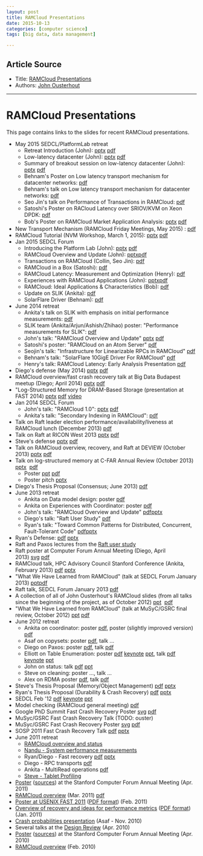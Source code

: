 ```yaml
---
layout: post
title: RAMCloud Presentations
date: 2015-10-13
categories: [computer science]
tags: [big data, data management]

---
```


## Article Source
* Title: [RAMCloud Presentations](https://ramcloud.atlassian.net/wiki/display/RAM/RAMCloud+Presentations)
* Authors: [John Ousterhout](%20%20%20%20https://ramcloud.atlassian.net/wiki/display/~ouster%0A)

---

RAMCloud Presentations
===

This page contains links to the slides for recent RAMCloud presentations.

-   May 2015 SEDCL/PlatformLab retreat
    -   Retreat Introduction (John):
        [pptx](https://ramcloud.atlassian.net/wiki/download/attachments/6848659/PL%20Retreat%20Intro%20%28May%202015%29.pptx?version=1&modificationDate=1433093581549&api=v2)
        [pdf](https://ramcloud.atlassian.net/wiki/download/attachments/6848659/PL%20Retreat%20Intro%20%28May%202015%29.pdf?version=1&modificationDate=1433093777144&api=v2)
    -   Low-latency datacenter (John):
        [pptx](https://ramcloud.atlassian.net/wiki/download/attachments/6848659/PL%20Retreat%20Latency%20%28May%202015%29.pptx?version=1&modificationDate=1433093581575&api=v2)
        [pdf](https://ramcloud.atlassian.net/wiki/download/attachments/6848659/PL%20Retreat%20Latency%20%28May%202015%29.pdf?version=1&modificationDate=1433093777156&api=v2)
    -   Summary of breakout session on low-latency datacenter (John):
        [pptx](https://ramcloud.atlassian.net/wiki/download/attachments/6848659/Latency%20Breakout%20%28May%202015%29.pptx?version=1&modificationDate=1433093581582&api=v2)
        [pdf](https://ramcloud.atlassian.net/wiki/download/attachments/6848659/Latency%20Breakout%20%28May%202015%29.pdf?version=1&modificationDate=1433093777131&api=v2)
    -   Behnam's Poster on Low latency transport mechanism for
        datacenter networks:
        [pdf](https://ramcloud.atlassian.net/wiki/download/attachments/6848659/Behnam_Poster_SEDCL_Reatreat_2015.pdf?version=1&modificationDate=1432916272456&api=v2)
    -   Behnam's talk on Low latency transport mechanism for datacenter
        networks:
        [pdf](https://ramcloud.atlassian.net/wiki/download/attachments/6848659/BehnamPresentationRetreat2015.pdf?version=1&modificationDate=1432915981688&api=v2)
    -   Seo Jin's talk on Performance of Transactions in RAMCloud:
        [pdf](https://ramcloud.atlassian.net/wiki/download/attachments/6848659/SEDCL_retreat_2015_tx_performance.pdf?version=2&modificationDate=1434004840216&api=v2)
    -   Satoshi's Poster on RACloud Latency over SRIOV/KVM on Xeon
        DPDK: [pdf](https://ramcloud.atlassian.net/wiki/download/attachments/6848659/Satoshi_Poster_SEDCL_Retreat_2015.pdf?version=1&modificationDate=1432929549610&api=v2)
    -   Bob's Poster on <span style="line-height: 1.4285715;">RAMCloud
        Market Application Analysis:
        [pptx](https://ramcloud.atlassian.net/wiki/download/attachments/6848659/PL%20Retreat%20Latency%20%28May%202015%29.pdf?version=1&modificationDate=1433093777156&api=v2)
        [pdf](https://ramcloud.atlassian.net/wiki/download/attachments/6848659/SEDCL%20Software%20CPA%20Poster%2024x36.pdf?version=1&modificationDate=1433141302440&api=v2)</span>
-   New Transport Mechanism (RAMCloud Friday Meetings, May 2015) :
    [pdf](https://ramcloud.atlassian.net/wiki/download/attachments/6848659/Behnam_May15_FridayMeeting.pdf?version=1&modificationDate=1432916142345&api=v2)
-   RAMCloud Tutorial (NVM Workshop, March 1, 2015):
    [pptx](https://ramcloud.atlassian.net/wiki/download/attachments/6848659/RAMCloud%20Tutorial%20%28Mar%202015%29.pptx?version=4&modificationDate=1425241054392&api=v2)
    [pdf](https://ramcloud.atlassian.net/wiki/download/attachments/6848659/RAMCloud%20Tutorial%20%28Mar%202015%29.pdf?version=4&modificationDate=1425241063829&api=v2)
-   Jan 2015 SEDCL Forum
    -   Introducing the Platform Lab (John):
        [pptx](https://ramcloud.atlassian.net/wiki/download/attachments/6848659/Platform%20Lab%20Intro%20%28Jan%29.pptx?version=1&modificationDate=1423686394658&api=v2)
        [pdf](https://ramcloud.atlassian.net/wiki/download/attachments/6848659/Platform%20Lab%20Intro%20%28Jan%202015%29.pdf?version=1&modificationDate=1423686545303&api=v2)
    -   RAMCloud Overview and Update (John):
        [pptx](https://ramcloud.atlassian.net/wiki/download/attachments/6848659/SEDCL%20Forum%20%28Jan%202015%29.pptx?version=1&modificationDate=1423686588770&api=v2)[pdf](https://ramcloud.atlassian.net/wiki/download/attachments/6848659/SEDCL%20Forum%20%28Jan%202015%29.pdf?version=1&modificationDate=1423686585305&api=v2)
    -   Transactions on RAMCloud (Collin, Seo
        Jin): [pdf](https://ramcloud.atlassian.net/wiki/download/attachments/6848659/SEDCL_forum_2015_tx.pdf?version=1&modificationDate=1422919347411&api=v2)
    -   RAMCloud in a Box
        (Satoshi): [pdf](https://ramcloud.atlassian.net/wiki/download/attachments/6848659/20150130-SEDCLForum-r1_0.pdf?version=1&modificationDate=1422925687402&api=v2)
    -   RAMCloud Latency: Measurement and Optimization (Henry):
        [pdf](https://ramcloud.atlassian.net/wiki/download/attachments/6848659/Henry_SEDCL_January2015.pdf?version=1&modificationDate=1432763722558&api=v2)
    -   Experiences with RAMCloud Applications (John):
        [pptx](https://ramcloud.atlassian.net/wiki/download/attachments/6848659/RAMCloud%20Apps%20%28Jan%202015%29.pptx?version=1&modificationDate=1423686579157&api=v2)[pdf](https://ramcloud.atlassian.net/wiki/download/attachments/6848659/RAMCloud%20Apps%20%28Jan%202015%29.pdf?version=1&modificationDate=1423686568866&api=v2)
    -   RAMCloud: Ideal Applications & Characteristics
        (Bob): [pdf](https://ramcloud.atlassian.net/wiki/download/attachments/6848659/RAMCloud%20Ideal%20Application%20Characteristics%20v5.pdf?version=1&modificationDate=1423008948961&api=v2)
    -   Update on SLIK (Ankita):
        [pdf](https://ramcloud.atlassian.net/wiki/download/attachments/6848659/SLIK-SEDCL-Forum-2015-Ankita.pdf?version=1&modificationDate=1425331722206&api=v2)
    -   SolarFlare Driver (Behnam):
        [pdf](https://ramcloud.atlassian.net/wiki/download/attachments/6848659/Presentation_SEDCL_Forum_2015.pdf?version=1&modificationDate=1432274805179&api=v2)
-   June 2014 retreat
    -   Ankita's talk on SLIK with emphasis on initial performance
        measurements:
        [pdf](https://ramcloud.atlassian.net/wiki/download/attachments/6848659/SLIK.pdf?version=1&modificationDate=1404036066182&api=v2)
    -   SLIK team (Ankita/Arjun/Ashish/Zhihao) poster: "Performance
        measurements for SLIK":
        [pdf](https://ramcloud.atlassian.net/wiki/download/attachments/6848659/slik_perf_poster.pdf?version=1&modificationDate=1404036273848&api=v2)
    -   John's talk: "RAMCloud Overview and Update"
        [pptx](https://ramcloud.atlassian.net/wiki/download/attachments/6848659/John%202014%20Retreat.pptx?version=1&modificationDate=1403128711924&api=v2)
        [pdf](https://ramcloud.atlassian.net/wiki/download/attachments/6848659/John%202014%20Retreat.pdf?version=1&modificationDate=1403128716036&api=v2)
    -   Satoshi's poster: "RAMCloud on an Atom
        Server" [pdf](https://ramcloud.atlassian.net/wiki/download/attachments/6848680/satoshi_poster.pdf?version=1&modificationDate=1402674748923&api=v2)
    -   Seojin's talk: "Infrastructure for Linearizable RPCs in
        RAMCloud" [pdf](https://ramcloud.atlassian.net/wiki/download/attachments/6848659/SDECL.pdf?version=1&modificationDate=1403498867444&api=v2)
    -   Behnam's talk: "SolarFlare 10GigE Driver For RAMCloud"
        [pdf](https://ramcloud.atlassian.net/wiki/download/attachments/6848659/Presentation_SEDCL_Retreat_2014.pdf?version=1&modificationDate=1414526527889&api=v2)
    -   Henry's talk: RAMCloud Latency: Early Analysis <span
        class="confluence-link">Presentation </span>[<span
        class="confluence-link">pdf</span>](https://ramcloud.atlassian.net/wiki/download/attachments/6848659/Henry_SEDCL_June_2014.pdf?version=1&modificationDate=1432763816539&api=v2)
-   Diego's defense (May
    2014) [pptx](https://ramcloud.atlassian.net/wiki/download/attachments/6848659/ongaro-defense.pptx?version=1&modificationDate=1401219551336&api=v2) [pdf](https://ramcloud.atlassian.net/wiki/download/attachments/6848659/ongaro-defense.pdf?version=1&modificationDate=1401219551107&api=v2)
-   RAMCloud overview/fast crash recovery talk at Big Data Budapest
    meetup (Diego; April
    2014) [pptx](https://ramcloud.atlassian.net/wiki/download/attachments/6848659/craftmeetup.pptx?version=1&modificationDate=1400115942026&api=v2) [pdf](https://ramcloud.atlassian.net/wiki/download/attachments/6848659/craftmeetup.pdf?version=1&modificationDate=1400115916443&api=v2)
-   "Log-Structured Memory for DRAM-Based Storage (presentation at
    FAST 2014)
    [pptx](https://ramcloud.atlassian.net/wiki/download/attachments/6848659/LSM%20FAST%20%28Feb%29.pptx?version=1&modificationDate=1394322427921&api=v2)
    [pdf](https://ramcloud.atlassian.net/wiki/download/attachments/6848659/LSM%20FAST%20%28Feb%29.pdf?version=1&modificationDate=1394322441219&api=v2) [video](https://www.usenix.org/conference/fast14/technical-sessions/presentation/rumble)
-   Jan 2014 SEDCL Forum
    -   John's talk: "RAMCloud 1.0":
        [pptx](https://ramcloud.atlassian.net/wiki/download/attachments/6848659/RAMCloud%201.0%20%28SEDCL%20Forum%202014%29.pptx?version=1&modificationDate=1390413901898&api=v2)
        [pdf](https://ramcloud.atlassian.net/wiki/download/attachments/6848659/RAMCloud%201.0%20%28SEDCL%20Forum%202014%29.pdf?version=1&modificationDate=1390413921354&api=v2)
    -   Ankita's talk: "Secondary Indexing in RAMCloud":
        [pdf](https://ramcloud.atlassian.net/wiki/download/attachments/6848659/SEDCL%20Forum%202014%20Ankita.pdf?version=2&modificationDate=1390375539040&api=v2)
-   Talk on Raft leader election performance/availability/liveness at
    RAMCloud lunch (December
    2013) [pdf](https://ramcloud.atlassian.net/wiki/download/attachments/6848659/leaderelectionsim.pdf?version=1&modificationDate=1386974064086&api=v2)
-   Talk on Raft at RICON West
    2013 [pptx](https://ramcloud.atlassian.net/wiki/download/attachments/6848659/raft_riconwest2013.pptx?version=1&modificationDate=1383154277614&api=v2) [pdf](https://ramcloud.atlassian.net/wiki/download/attachments/6848659/raft_riconwest2013.pdf?version=1&modificationDate=1383154288887&api=v2)
-   Steve's defense
    [pptx](https://ramcloud.atlassian.net/wiki/download/attachments/6848659/rumble_defense_nobackupslides.pptx?version=1&modificationDate=1390922265752&api=v2)
    [pdf](https://ramcloud.atlassian.net/wiki/download/attachments/6848659/rumble_defense_nobackupslides.pdf?version=1&modificationDate=1390922265916&api=v2)
-   Talk on RAMCloud overview, recovery, and Raft at DEVIEW (October
    2013) [pptx](https://ramcloud.atlassian.net/wiki/download/attachments/6848659/ramcloud-deview2013.pptx?version=3&modificationDate=1381802386090&api=v2) [pdf](https://ramcloud.atlassian.net/wiki/download/attachments/6848659/ramcloud-deview2013.pdf?version=1&modificationDate=1381802365090&api=v2)
-   Talk on log-structured memory at C-FAR Annual Review (October 2013)
    [pptx](https://ramcloud.atlassian.net/wiki/download/attachments/6848659/LSM%20C-FAR%20%28Oct%202013%29.pptx?version=1&modificationDate=1381255319218&api=v2) 
    [pdf](https://ramcloud.atlassian.net/wiki/download/attachments/6848659/LSM%20C-FAR%20%28Oct%202013%29.pdf?version=1&modificationDate=1381255302451&api=v2)
    -   Poster
        [ppt](https://ramcloud.atlassian.net/wiki/download/attachments/6848659/lsm-poster.ppt?version=1&modificationDate=1390921916098&api=v2) [pdf](https://ramcloud.atlassian.net/wiki/download/attachments/6848659/lsm-poster.pdf?version=1&modificationDate=1390922005979&api=v2)
    -   Poster pitch
        [pptx](https://ramcloud.atlassian.net/wiki/download/attachments/6848659/lsm-poster-pitch.pptx?version=1&modificationDate=1390922006145&api=v2)
-   Diego's Thesis Proposal (Consensus; June
    2013) [pdf](https://ramcloud.atlassian.net/wiki/download/attachments/6848659/ongaro_thesis_proposal.pdf?version=1&modificationDate=1371513173724&api=v2)
-   June 2013 retreat
    -   Ankita on Data model design: poster
        [pdf](https://ramcloud.atlassian.net/wiki/download/attachments/6848659/Data%20model.pdf?version=1&modificationDate=1370895746044&api=v2)
    -   Ankita on Experiences with Coordinator: poster
        [pdf](https://ramcloud.atlassian.net/wiki/download/attachments/6848659/coordinator.pdf?version=1&modificationDate=1370895735482&api=v2)
    -   John's talk: "RAMCloud Overview and Update"
        [pdf](https://ramcloud.atlassian.net/wiki/download/attachments/6848659/JO%202013%20retreat.pdf?version=1&modificationDate=1370902090446&api=v2)[pptx](https://ramcloud.atlassian.net/wiki/download/attachments/6848659/JO%202013%20retreat.pptx?version=1&modificationDate=1370902251148&api=v2)
    -   Diego's talk: "Raft User
        Study" [pdf](https://ramcloud.atlassian.net/wiki/download/attachments/6848659/2013_retreat_talk_raftuserstudy.pdf?version=1&modificationDate=1370918898661&api=v2)
    -   Ryan's talk: "Toward Common Patterns for Distributed,
        Concurrent, Fault-Tolerant Code"
        [pdf](https://ramcloud.atlassian.net/wiki/download/attachments/6848659/sedcl-dcft.pdf?version=1&modificationDate=1371009104799&api=v2)[pptx](https://ramcloud.atlassian.net/wiki/download/attachments/6848659/sedcl-dcft.pptx?version=1&modificationDate=1371009139472&api=v2)
-   Ryan's Defense:
    [pdf](https://ramcloud.atlassian.net/wiki/download/attachments/6848659/stutsman-defense.pdf?version=1&modificationDate=1384824125696&api=v2)
    [pptx](https://ramcloud.atlassian.net/wiki/download/attachments/6848659/stutsman-defense.pptx?version=1&modificationDate=1384824183256&api=v2)
-   Raft and Paxos lectures from the [Raft user
    study](https://ramcloud.stanford.edu/~ongaro/userstudy/)
-   Raft poster at Computer Forum Annual Meeting (Diego, April
    2013) [svg](https://ramcloud.atlassian.net/wiki/download/attachments/6848659/raftposterforum2013.svg?version=1&modificationDate=1365977066892&api=v2) [pdf](https://ramcloud.atlassian.net/wiki/download/attachments/6848659/raftposterforum2013.pdf?version=1&modificationDate=1365977084345&api=v2)
-   RAMCloud talk, HPC Advisory Council Stanford Conference (Ankita,
    February
    2013) [pdf](https://ramcloud.atlassian.net/wiki/download/attachments/6848659/HPC%20Talk%20-%20Ankita.pdf?version=1&modificationDate=1360458812875&api=v2)
    [pptx](https://ramcloud.atlassian.net/wiki/download/attachments/6848659/HPC%20Talk%20-%20Ankita.pptx?version=1&modificationDate=1360458818271&api=v2)
-   "What We Have Learned from RAMCloud" (talk at SEDCL Forum
    January 2013)
    [ppt](https://ramcloud.atlassian.net/wiki/download/attachments/6848659/RAMCloud%20Lessons%28Jan%29.pptx?version=1&modificationDate=1359087937368&api=v2)[pdf](https://ramcloud.atlassian.net/wiki/download/attachments/6848659/RAMCloud%20Lessons%28Jan%29.pdf?version=1&modificationDate=1359087966460&api=v2)
-   Raft talk, SEDCL Forum January
    2013 [pdf](https://ramcloud.atlassian.net/wiki/download/attachments/6848659/SEDCL_forum_2013_raft.pdf?version=1&modificationDate=1359067044117&api=v2)
-   A collection of all of John Ousterhout's RAMCloud slides (from all
    talks since the beginning of the project, as of October 2012)
    [ppt](https://ramcloud.atlassian.net/wiki/download/attachments/6848659/RAMCloud%20Slides%20%28Oct%29.pptx?version=1&modificationDate=1350924276916&api=v2) 
    [pdf](https://ramcloud.atlassian.net/wiki/download/attachments/6848659/RAMCloud%20Slides%20%28Oct%29.pdf?version=1&modificationDate=1350924262398&api=v2)
-   "What We Have Learned from RAMCloud" (talk at MuSyC/GSRC final
    review, October 2012)
    [ppt](https://ramcloud.atlassian.net/wiki/download/attachments/6848659/MuSyC%20Final%20Review%20%28Oct%29.pptx?version=1&modificationDate=1350923579372&api=v2)
    [pdf](https://ramcloud.atlassian.net/wiki/download/attachments/6848659/MuSyC%20Final%20Review%20%28Oct%29.pdf?version=1&modificationDate=1350923591590&api=v2)
-   June 2012 retreat
    -   Ankita on coordinator:
        poster [pdf](https://ramcloud.atlassian.net/wiki/download/attachments/6848659/Poster%20-%20Ankita%20-%20SEDCL%202012.pdf?version=1&modificationDate=1339539967801&api=v2),
        poster (slightly improved version)
        [pdf](https://ramcloud.atlassian.net/wiki/download/attachments/6848659/Poster%20-%20Ankita%20-%20SEDCL%202012%20-%20Modified.pdf?version=1&modificationDate=1339550603312&api=v2)
    -   Asaf on copysets:
        poster [pdf](https://ramcloud.atlassian.net/wiki/download/attachments/6848659/2012retreat_poster_copysets.pdf?version=1&modificationDate=1339051704433&api=v2),
        talk ...
    -   Diego on Paxos: poster
        [pdf](https://ramcloud.atlassian.net/wiki/download/attachments/6848659/2012retreat_poster_paxos.pdf?version=1&modificationDate=1339073943206&api=v2),
        talk [pdf](https://ramcloud.atlassian.net/wiki/download/attachments/6848659/2012retreat_talk_paxos.pdf?version=1&modificationDate=1339196759819&api=v2)
    -   Elliott on Table Enumeration:
        poster [pdf](https://ramcloud.atlassian.net/wiki/download/attachments/6848659/2012retreat_poster_enumerate.pdf?version=1&modificationDate=1339051637706&api=v2) [keynote](https://ramcloud.atlassian.net/wiki/download/attachments/6848659/2012_retreat_poster_enumerate.key?version=1&modificationDate=1339196989214&api=v2) [ppt](https://ramcloud.atlassian.net/wiki/download/attachments/6848659/2012_retreat_poster_enumerate.ppt?version=1&modificationDate=1339197177691&api=v2),
        talk
        [pdf](https://ramcloud.atlassian.net/wiki/download/attachments/6848659/2012_retreat_talk_enumerate.pdf?version=1&modificationDate=1339197204228&api=v2)
        [keynote](https://ramcloud.atlassian.net/wiki/download/attachments/6848659/2012_retreat_talk_enumerate.key?version=1&modificationDate=1339197190575&api=v2) [ppt](https://ramcloud.atlassian.net/wiki/download/attachments/6848659/2012_retreat_talk_enumerate.ppt?version=1&modificationDate=1339197217776&api=v2)
    -   John on status: talk
        [pdf](https://ramcloud.atlassian.net/wiki/download/attachments/6848659/RAMCloud%20Update%20%28Jun%29.pdf?version=1&modificationDate=1339372155635&api=v2)
        [ppt](https://ramcloud.atlassian.net/wiki/download/attachments/6848659/RAMCloud%20Update%20%28Jun%29.pptx?version=1&modificationDate=1339372155454&api=v2)
    -   Steve on cleaning: poster ..., talk ...
    -   Alex on RDMA poster
        [pdf](https://ramcloud.atlassian.net/wiki/download/attachments/6848659/rdma_poster.pdf?version=1&modificationDate=1339212567100&api=v2),
        talk
        [pdf](https://ramcloud.atlassian.net/wiki/download/attachments/6848659/rdma_slides.pdf?version=1&modificationDate=1339212592571&api=v2)
-   Steve's Thesis Proposal (Memory/Object Management)
    [pdf](https://ramcloud.atlassian.net/wiki/download/attachments/6848659/rumble_thesis_proposal.pdf?version=1&modificationDate=1335227817718&api=v2) [pptx](https://ramcloud.atlassian.net/wiki/download/attachments/6848659/rumble_thesis_proposal.pptx?version=1&modificationDate=1335227844118&api=v2)
-   Ryan's Thesis Proposal (Durability & Crash Recovery)
    [pdf](https://ramcloud.atlassian.net/wiki/download/attachments/6848659/stutsman-thesis-proposal.pdf?version=1&modificationDate=1333657001318&api=v2)
    [pptx](https://ramcloud.atlassian.net/wiki/download/attachments/6848659/stutsman-thesis-proposal.pptx?version=1&modificationDate=1333657007993&api=v2)
-   SEDCL Feb
    '12 [pdf](https://ramcloud.atlassian.net/wiki/download/attachments/6848659/sedcl-feb12.pdf?version=1&modificationDate=1328828804642&api=v2) [keynote](https://ramcloud.atlassian.net/wiki/download/attachments/6848659/sedcl-feb12.key?version=1&modificationDate=1328828854902&api=v2) [ppt](https://ramcloud.atlassian.net/wiki/download/attachments/6848659/sedcl-feb12.ppt?version=1&modificationDate=1328828810173&api=v2)
-   Model checking (RAMCloud general
    meeting) [pdf](https://ramcloud.atlassian.net/wiki/download/attachments/6848659/murphi.pdf?version=1&modificationDate=1334268225804&api=v2)
-   Google PhD Summit Fast Crash Recovery Poster
    [svg](https://ramcloud.atlassian.net/wiki/download/attachments/6848659/google-poster.svg?version=1&modificationDate=1328724367200&api=v2) [pdf](https://ramcloud.atlassian.net/wiki/download/attachments/6848659/google-poster.pdf?version=1&modificationDate=1328724376552&api=v2)
-   MuSyc/GSRC Fast Crash Recovery Talk (TODO: ouster)
-   MuSyc/GSRC Fast Crash Recovery Poster
    [svg](https://ramcloud.atlassian.net/wiki/download/attachments/6848659/musyc_2011_poster.svg?version=1&modificationDate=1321645798508&api=v2)
    [pdf](https://ramcloud.atlassian.net/wiki/download/attachments/6848659/musyc_2011_poster.pdf?version=1&modificationDate=1321645789693&api=v2)
-   SOSP 2011 Fast Crash Recovery Talk
    [pdf](https://ramcloud.atlassian.net/wiki/download/attachments/6848659/ramcloud-sosp11.pdf?version=1&modificationDate=1319385024307&api=v2)
    [pptx](https://ramcloud.atlassian.net/wiki/download/attachments/6848659/ramcloud-sosp11.pptx?version=2&modificationDate=1319385555281&api=v2)
-   June 2011 retreat
    -   [RAMCloud overview and
        status](https://ramcloud.atlassian.net/wiki/download/attachments/6848659/retreat2011overview.pptx?version=1&modificationDate=1307384199000&api=v2)
    -   [Nandu - System performance
        measurements](https://ramcloud.atlassian.net/wiki/download/attachments/6848659/retreat201106.pptx?version=1&modificationDate=1307071970000&api=v2)
    -   Ryan/Diego - Fast recovery
        [pdf](https://ramcloud.atlassian.net/wiki/download/attachments/6848659/retreat2011recovery.pdf?version=1&modificationDate=1307089191000&api=v2)
        [pptx](https://ramcloud.atlassian.net/wiki/download/attachments/6848659/retreat2011recovery.pptx?version=1&modificationDate=1307089191000&api=v2)
    -   Diego - RPC transports
        [pdf](https://ramcloud.atlassian.net/wiki/download/attachments/6848659/retreat2011rpc.pdf?version=1&modificationDate=1307089127000&api=v2)
    -   Ankita - MultiRead
        operations [pdf](https://ramcloud.atlassian.net/wiki/download/attachments/6848659/retreat2011multiread.pdf?version=1&modificationDate=1307392536000&api=v2)
    -   [Steve - Tablet
        Profiling](https://ramcloud.atlassian.net/wiki/download/attachments/6848659/RAMCloud_sedcl_retreat_2011_rumble.pdf?version=1&modificationDate=1307472969000&api=v2)
-   [Poster](https://ramcloud.atlassian.net/wiki/download/attachments/6848659/forum2011.pdf?version=1&modificationDate=1306357828000&api=v2)
    ([sources](https://ramcloud.atlassian.net/wiki/download/attachments/6848659/forum2011.tgz?version=1&modificationDate=1306357816000&api=v2))
    at the Stanford Computer Forum Annual Meeting (Apr. 2011)
-   [RAMCloud
    overview](https://ramcloud.atlassian.net/wiki/download/attachments/6848659/RAMCloud%20Berkeley%20%28Mar%29.pptx?version=1&modificationDate=1306191810000&api=v2) (Mar.
    2011)
    [pdf](https://ramcloud.atlassian.net/wiki/download/attachments/6848659/RAMCloud%20Berkeley%20%28Mar%29.pdf?version=1&modificationDate=1309040260000&api=v2)
-   [Poster at USENIX FAST
    2011](https://ramcloud.atlassian.net/wiki/download/attachments/6848659/FAST2011_Poster.ppt?version=1&modificationDate=1297986638000&api=v2) ([PDF
    format](https://ramcloud.atlassian.net/wiki/download/attachments/6848659/FAST2011_Poster.pdf?version=1&modificationDate=1297986648000&api=v2)) (Feb.
    2011)
-   [Overview of recovery and ideas for performance
    metrics](https://ramcloud.atlassian.net/wiki/download/attachments/6848659/Recovery%20Metrics%20%28Jan%29.pptx?version=1&modificationDate=1296089899000&api=v2) ([PDF
    format](https://ramcloud.atlassian.net/wiki/download/attachments/6848659/Recovery%20Metrics%20%28Jan%29.pdf?version=1&modificationDate=1296609808000&api=v2)) (Jan.
    2011)
-   [Crash probabilities
    presentation](https://ramcloud.atlassian.net/wiki/download/attachments/6848659/RAMCloud%20presentation%20-%20Asaf%20111610.pptx?version=1&modificationDate=1289976636000&api=v2)
    (Asaf - Nov. 2010)
-   Several talks at the [Design
    Review](https://ramcloud.atlassian.net/wiki/display/RAM/Design+Review) (Apr. 2010)
-   [Poster](https://ramcloud.atlassian.net/wiki/download/attachments/6848659/poster.pdf?version=4&modificationDate=1339211757017&api=v2)
    ([sources](https://ramcloud.atlassian.net/wiki/download/attachments/6848659/poster.tgz?version=2&modificationDate=1273011403000&api=v2))
    at the Stanford Computer Forum Annual Meeting (Apr. 2010)
-   [RAMCloud
    overview](https://ramcloud.atlassian.net/wiki/download/attachments/6848659/RAMCloud%20Princeton%20%28Feb%29.ppt?version=1&modificationDate=1268069075000&api=v2) (Feb.
    2010)




